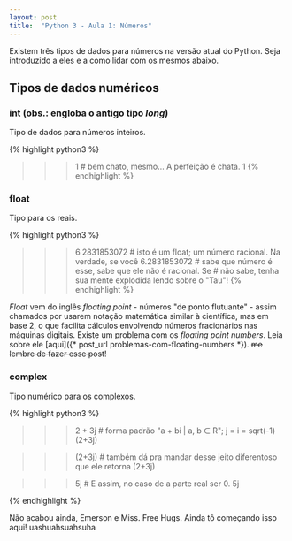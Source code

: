 ```yaml
---
layout: post
title:  "Python 3 - Aula 1: Números" 
---
```


Existem três tipos de dados para números na versão atual do Python. Seja introduzido a eles e a como lidar com os mesmos abaixo.


## Tipos de dados numéricos


### int (obs.: engloba o antigo tipo *long*)

Tipo de dados para números inteiros.

{% highlight python3 %}
>>> 1              # bem chato, mesmo... A perfeição é chata.
1
{% endhighlight %}


### float

Tipo para os reais. 

{% highlight python3 %}
>>> 6.2831853072   # isto é um float; um número racional. Na verdade, se você
6.2831853072       # sabe que número é esse, sabe que ele não é racional. Se
                   # não sabe, tenha sua mente explodida lendo sobre o "Tau"!
{% endhighlight %}

*Float* vem do inglês *floating point* - números "de ponto flutuante" - assim chamados por usarem notação matemática similar à científica, mas em base 2, o que facilita cálculos envolvendo números fracionários nas máquinas digitais. Existe um problema com os *floating point numbers*. Leia sobre ele [aqui]({* post_url problemas-com-floating-numbers *}). ~~me lembre de fazer esse post!~~


### complex

Tipo numérico para os complexos.

{% highlight python3 %}
>>> 2 + 3j  # forma padrão "a + bi | a, b ∈ R"; j = i = sqrt(-1)
(2+3j)

>>> (2+3j)  # também dá pra mandar desse jeito diferentoso que ele retorna
(2+3j)

>>> 5j      # E assim, no caso de a parte real ser 0.
5j

>>> 
{% endhighlight %}


Não acabou ainda, Emerson e Miss. Free Hugs. Ainda tô começando isso aqui! uashuahsuahsuha
